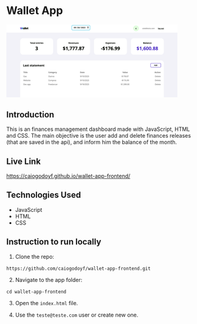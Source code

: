 # Wallet App

<img src="https://github.com/caiogodoyf/wallet-app-frontend/blob/main/src/img/preview.png" alt="Wallet Preview" width="450">

## Introduction

This is an finances management dashboard made with JavaScript, HTML and CSS. The main objective is the user add and delete finances releases (that are saved in the api), and inform him the balance of the month.

## Live Link

https://caiogodoyf.github.io/wallet-app-frontend/

## Technologies Used

- JavaScript
- HTML
- CSS

## Instruction to run locally

1. Clone the repo:

```
https://github.com/caiogodoyf/wallet-app-frontend.git
```

2. Navigate to the app folder:

```
cd wallet-app-frontend
```

3. Open the `index.html` file.

4. Use the `teste@teste.com` user or create new one.
